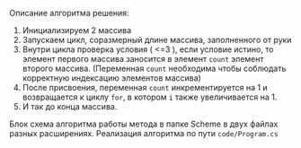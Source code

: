 Описание алгоритма решения:
1. Инициализируем 2 массива
2. Запускаем цикл, соразмерный длине массива, заполненного от руки
3. Внутри цикла проверка условия ( <=3 ), если условие истино, то элемент первого массива заносится в элемент `count` элемент второго массива. (Переменная `count` необходима чтобы соблюдать корректную индексацию элементов массива)
4. После присвоения, переменная `count` инкрементируется на 1 и возвращается к циклу `for`, в котором `i` также увеличивается на 1. 
5. И так до конца массива.

Блок схема алгоритма работы метода в папке Scheme в двух файлах разных расширениях.
Реализация алгоритма по пути `code/Program.cs`
